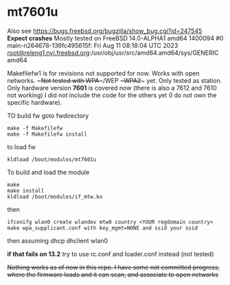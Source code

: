 # mt7601u
Also see https://bugs.freebsd.org/bugzilla/show_bug.cgi?id=247545
**Expect crashes** Mostly tested on 
FreeBSD 14.0-ALPHA1 amd64 1400094 #0 main-n264678-136fc495615f: Fri Aug 11 08:18:04 UTC 2023     root@releng1.nyi.freebsd.org:/usr/obj/usr/src/amd64.amd64/sys/GENERIC amd64

Makefilefw1  is for revisions not supported for now.
Works with open networks. ~~~Not tested with WPA~~~/WEP ~~~WPA2~~~ yet. Only tested as station. 
Only hardware version 
**7601** is covered now (there is also a 7612 and 7610 not working) 
I did not include the code for the others yet (I do not own the specific hardware).

TO build fw goto fwdirectory
```
make -f Makefilefw
make -f Makefilefw install
```
to load fw 
```
kldload /boot/modules/mt7601u 
```
To build and load the module
```
make
make install
kldload /boot/modules/if_mtw.ko
```

then 

``` 
ifconifg wlan0 create wlandev mtw0 country <YOUR regdomain country>
make wpa_supplicant.conf with key_mgmt=NONE and ssid your ssid
```
then assuming dhcp dhclient wlan0

**if that fails on 13.2** try to use rc.conf and loader.conf instead (not tested)

~~Nothing works as of now in this repo. I have some not committed progress, where the firmware loads and it can scan, and associate to open networks~~
